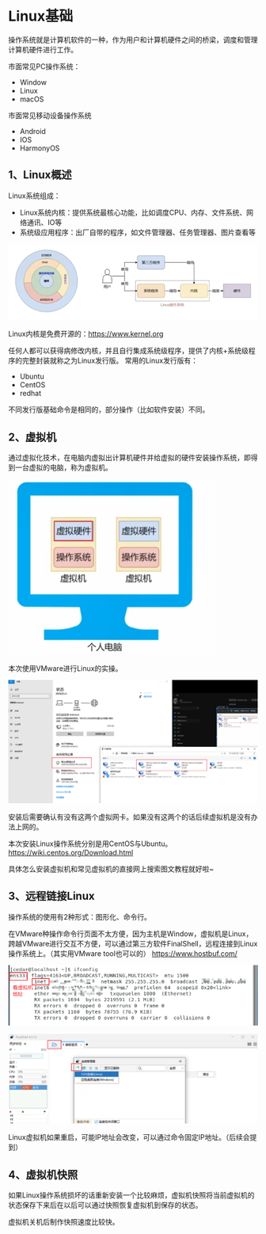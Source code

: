 # Linux基础
操作系统就是计算机软件的一种，作为用户和计算机硬件之间的桥梁，调度和管理计算机硬件进行工作。

市面常见PC操作系统：
- Window
- Linux
- macOS

市面常见移动设备操作系统
- Android
- IOS
- HarmonyOS

## 1、Linux概述
Linux系统组成：
- Linux系统内核：提供系统最核心功能，比如调度CPU、内存、文件系统、网络通讯、IO等
- 系统级应用程序：出厂自带的程序，如文件管理器、任务管理器、图片查看等

![2024-11-10-00-47-24.png](./images/2024-11-10-00-47-24.png)

Linux内核是免费开源的：https://www.kernel.org

任何人都可以获得病修改内核，并且自行集成系统级程序，提供了内核+系统级程序的完整封装就称之为Linux发行版。
常用的Linux发行版有：
- Ubuntu
- CentOS
- redhat

不同发行版基础命令是相同的，部分操作（比如软件安装）不同。

## 2、虚拟机
通过虚拟化技术，在电脑内虚拟出计算机硬件并给虚拟的硬件安装操作系统，即得到一台虚拟的电脑，称为虚拟机。

![2024-11-10-01-47-53.png](./images/2024-11-10-01-47-53.png)

本次使用VMware进行Linux的实操。

![2024-11-10-01-51-54.png](./images/2024-11-10-01-51-54.png)

安装后需要确认有没有这两个虚拟网卡。如果没有这两个的话后续虚拟机是没有办法上网的。

本次安装Linux操作系统分别是用CentOS与Ubuntu。
https://wiki.centos.org/Download.html

具体怎么安装虚拟机和常见虚拟机的直接网上搜索图文教程就好啦~

## 3、远程链接Linux
操作系统的使用有2种形式：图形化、命令行。

在VMware种操作命令行页面不太方便，因为主机是Window，虚拟机是Linux，跨越VMware进行交互不方便，可以通过第三方软件FinalShell，远程连接到Linux操作系统上。（其实用VMware tool也可以的）
https://www.hostbuf.com/

![2024-11-10-10-42-19.png](./images/2024-11-10-10-42-19.png)

![2024-11-10-10-44-59.png](./images/2024-11-10-10-44-59.png)

Linux虚拟机如果重启，可能IP地址会改变，可以通过命令固定IP地址。（后续会提到）


## 4、虚拟机快照
如果Linux操作系统损坏的话重新安装一个比较麻烦，虚拟机快照将当前虚拟机的状态保存下来后在以后可以通过快照恢复虚拟机到保存的状态。

虚拟机关机后制作快照速度比较快。
